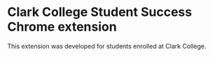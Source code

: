 # Clark College Student Success Chrome extension

This extension was developed for students enrolled at Clark College.
